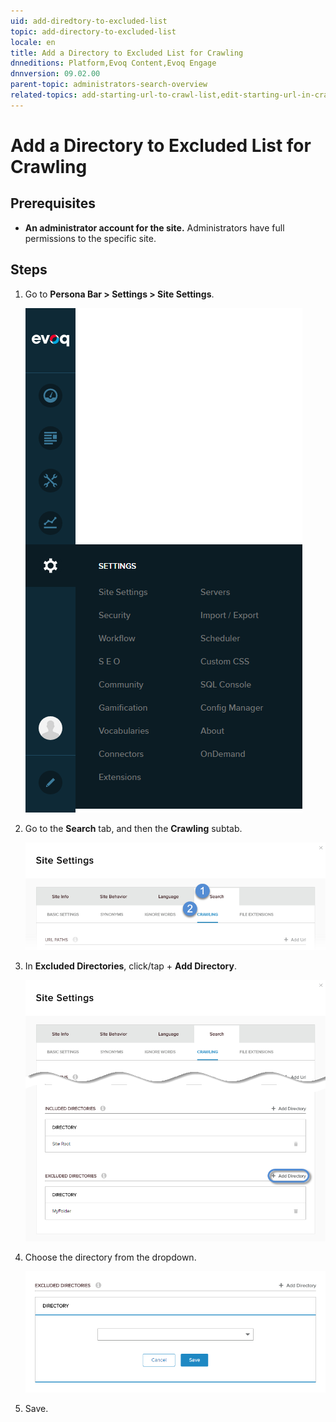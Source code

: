 ```yaml
---
uid: add-diredtory-to-excluded-list
topic: add-directory-to-excluded-list
locale: en
title: Add a Directory to Excluded List for Crawling
dnneditions: Platform,Evoq Content,Evoq Engage
dnnversion: 09.02.00
parent-topic: administrators-search-overview
related-topics: add-starting-url-to-crawl-list,edit-starting-url-in-crawl-list,delete-starting-url-from-crawl-list,add-directory-to-included-list,delete-directory-from-included-list,delete-directory-from-excluded-list,add-file-extension-to-included-or-excluded-list,delete-file-extension-from-included-or-excluded-list
---
```


# Add a Directory to Excluded List for Crawling

## Prerequisites

*   **An administrator account for the site.** Administrators have full permissions to the specific site.

## Steps

1.  Go to **Persona Bar \> Settings \> Site Settings**.
    
    ![Persona Bar > Settings > Site Settings](/images/scr-pbar-host-Settings-E91.png)
    
2.  Go to the **Search** tab, and then the **Crawling** subtab.
    
    ![Search > Crawling](/images/scr-pbtabs-all-Settings-SiteSettings-Search-Crawling-E90.png)
    
3.  In **Excluded Directories**, click/tap \+ **Add Directory**.
    
      
    
    ![](/images/scr-SiteSettings-Search-Crawling-ExcludedDirectories-add-directory-button-E90.png)
    
      
    
4.  Choose the directory from the dropdown.
    
      
    
    ![](/images/scr-SiteSettings-Search-Crawling-ExcludedDirectories-add-directory-E90.png)
    
      
    
5.  Save.